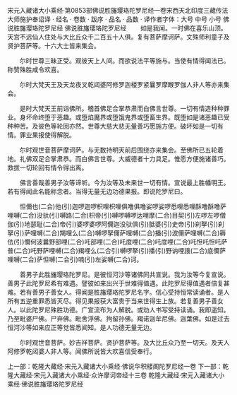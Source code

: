 宋元入藏诸大小乘经·第0853部佛说胜旛璎珞陀罗尼经一卷宋西天北印度三藏传法大师施护奉诏译
· 经名 · 卷数 · 跋序
· 品名 · 品数 · 译作者字体：大号 中号 小号
佛说胜旛璎珞陀罗尼经
佛说胜旛璎珞陀罗尼经
　　如是我闻。一时佛在喜乐山顶。天宫不远仙人住处与大比丘众千二百五十人俱。复有菩萨摩诃萨。文殊师利童子及贤护菩萨等。十六大士皆来集会。

　　尔时世尊三昧正受。观彼天上人间。而欲说法平等施与。当使有情得闻法已。称赞殊胜咸令欢喜。

　　尔时大梵天王及天龙夜叉乾闼婆阿修罗迦楼罗紧曩罗摩睺罗伽人非人等亦来集会。

　　是时大梵天王前诣佛所。稽首佛足合掌恭肃而白佛言世尊。一切有情造种种罪业。身坏命终堕于恶趣。或堕焰魔界或堕饿鬼界或堕畜生界。既堕如是诸恶趣已受种种苦。及彼色等轮回亦然。世尊大慈大悲无量善巧愿施方便。破坏如是一切有情。罪业果报使得解脱。

　　尔时观世音菩萨摩诃萨。与无数持明天前后围绕亦来集会。至佛所已五轮着地。礼佛双足合掌肃恭。而白佛言世尊。大威德者十力具足。惟愿方便施诸善巧。救拔一切轮回有情令得出离。

　　佛言善哉善男子汝等谛听。今为汝等及未来世一切有情。宣说最上胜幡明王。若有得闻此名能称念者。当得无量无边功德果报。即说陀罗尼曰。

　　怛儞也(二合)他(引)迦啰迦啰枳哩枳哩俱噜俱噜娑啰娑啰悉哩悉哩酥噜酥噜萨哩嚩(二合)没驮(引)嚩路(二合)枳帝(引)嚩啰嚩啰达哩摩(二合)目契(引)左啰左啰僧伽(引)地瑟耻(二合)帝(引)婆啰婆啰阿儞迦没驮俱(引)胝婆(引)史帝(引)刹拏(引)刹拏(引)萨哩嚩(二合)羯哩么(二合)嚩啰拏儞萨哩嚩(二合)播(引)波儞萨哩嚩(二合)耨佉(引)儞何波曩野部哩(二合)吒部哩(二合)吒度哩(二合)吒度哩(二合)吒怛吒怛吒萨普(二合)吒野萨哩嚩(二合)羯哩么(二合引)嚩啰拏(引)播(引)野讷哩誐(二合)底儞萨哩嚩(二合)萨怛嚩(二合引)喃(引)左娑嚩(二合)诃。

　　善男子此胜旛璎珞陀罗尼。是彼恒河沙等诸佛同共宣说。我为汝等今复宣说。善男子此陀罗尼希有难遇。譬彼如来出兴于世难得值遇。此陀罗尼得值遇者倍复甚难。若有善男子善女人。得闻是胜旛璎珞陀罗尼名字。信心受持恒常读诵者。是人所有五逆重罪悉皆灭尽。得见果报获大富贵于当来世得生上族。若复善男子善女人。以此陀罗尼殊胜功德。广宣流布为人解脱。或劝人书写受持读诵。我即遥知。乃至毗婆尸佛。尸弃佛。毗舍浮佛。拘留孙佛。羯诺迦牟尼佛。迦葉佛。如是过去恒河沙等如来应正等觉皆悉闻知。是人功德无量无边。

　　尔时观世音菩萨。妙吉祥菩萨。贤护菩萨等。及大比丘众乃至一切天。及天人阿修罗乾闼婆人非人等。闻佛所说皆大欢喜信受奉行。

上一部：乾隆大藏经·宋元入藏诸大小乘经·佛说华积楼阁陀罗尼经一卷
下一部：乾隆大藏经·宋元入藏诸大小乘经·众许摩诃帝经十三卷
乾隆大藏经·宋元入藏诸大小乘经·佛说胜旛璎珞陀罗尼经
